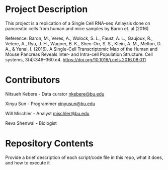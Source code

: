 # Project Description

This project is a replication of a Single Cell RNA-seq Anlaysis done on pancreatic cells from human and mice samples by Baron et. al (2016)

Reference:
Baron, M., Veres, A., Wolock, S. L., Faust, A. L., Gaujoux, R., Vetere, A., Ryu, J. H., Wagner, B. K., Shen-Orr, S. S., Klein, A. M., Melton, D. A., & Yanai, I. (2016). A Single-Cell Transcriptomic Map of the Human and Mouse Pancreas Reveals Inter- and Intra-cell Population Structure. Cell systems, 3(4):346–360.e4. https://doi.org/10.1016/j.cels.2016.08.011


# Contributors

Nitsueh Kebere - Data curator nkebere@bu.edu

Xinyu Sun - Programmer xinyusun@bu.edu

Will Mischler - Analyst mischler@bu.edu

Reva Shenwai - Biologist


# Repository Contents

Provide a brief description of each script/code file in this repo, what it does, and how to execute it
